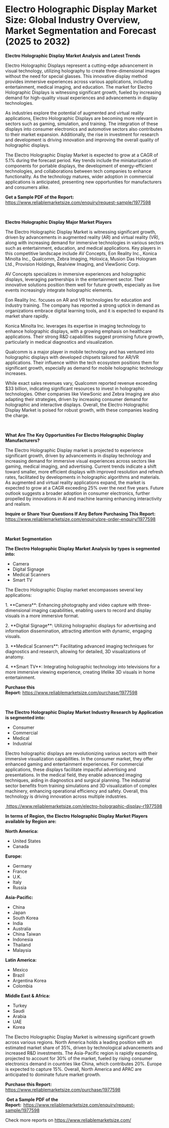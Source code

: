 <p><h1>Electro Holographic Display Market Size: Global Industry Overview, Market Segmentation and Forecast (2025 to 2032)</h1></p><p><strong>Electro Holographic Display Market Analysis and Latest Trends</strong></p>
<p><p>Electro Holographic Displays represent a cutting-edge advancement in visual technology, utilizing holography to create three-dimensional images without the need for special glasses. This innovative display method provides immersive experiences across various applications, including entertainment, medical imaging, and education. The market for Electro Holographic Displays is witnessing significant growth, fueled by increasing demand for high-quality visual experiences and advancements in display technologies.</p><p>As industries explore the potential of augmented and virtual reality applications, Electro Holographic Displays are becoming more relevant in sectors such as gaming, simulation, and training. The integration of these displays into consumer electronics and automotive sectors also contributes to their market expansion. Additionally, the rise in investment for research and development is driving innovation and improving the overall quality of holographic displays.</p><p>The Electro Holographic Display Market is expected to grow at a CAGR of 5.1% during the forecast period. Key trends include the miniaturization of components for portable displays, the development of energy-efficient technologies, and collaborations between tech companies to enhance functionality. As the technology matures, wider adoption in commercial applications is anticipated, presenting new opportunities for manufacturers and consumers alike.</p></p>
<p><strong>Get a Sample PDF of the Report:&nbsp;</strong> <a href="https://www.reliablemarketsize.com/enquiry/request-sample/1977598?utm_campaign=1898&utm_medium=2&utm_source=Github&utm_content=ia&utm_term=13022025&utm_id=electro-holographic-display">https://www.reliablemarketsize.com/enquiry/request-sample/1977598</a></p>
<p>&nbsp;</p>
<p><strong>Electro Holographic Display Major Market Players</strong></p>
<p><p>The Electro Holographic Display Market is witnessing significant growth, driven by advancements in augmented reality (AR) and virtual reality (VR), along with increasing demand for immersive technologies in various sectors such as entertainment, education, and medical applications. Key players in this competitive landscape include AV Concepts, Eon Reality Inc., Konica Minolta Inc., Qualcomm, Zebra Imaging, Holoxica, Musion Das Hologram Ltd., Provision Holdings, Realview Imaging, and ViewSonic Corp.</p><p>AV Concepts specializes in immersive experiences and holographic displays, leveraging partnerships in the entertainment sector. Their innovative solutions position them well for future growth, especially as live events increasingly integrate holographic elements.</p><p>Eon Reality Inc. focuses on AR and VR technologies for education and industry training. The company has reported a strong uptick in demand as organizations embrace digital learning tools, and it is expected to expand its market share rapidly.</p><p>Konica Minolta Inc. leverages its expertise in imaging technology to enhance holographic displays, with a growing emphasis on healthcare applications. Their strong R&D capabilities suggest promising future growth, particularly in medical diagnostics and visualization.</p><p>Qualcomm is a major player in mobile technology and has ventured into holographic displays with developed chipsets tailored for AR/VR applications. Their influence within the tech ecosystem positions them for significant growth, especially as demand for mobile holographic technology increases.</p><p>While exact sales revenues vary, Qualcomm reported revenue exceeding $33 billion, indicating significant resources to invest in holographic technologies. Other companies like ViewSonic and Zebra Imaging are also adapting their strategies, driven by increasing consumer demand for holographic and interactive displays. Overall, the Electro Holographic Display Market is poised for robust growth, with these companies leading the charge.</p></p>
<p>&nbsp;</p>
<p><strong>What Are The Key Opportunities For Electro Holographic Display Manufacturers?</strong></p>
<p><p>The Electro Holographic Display market is projected to experience significant growth, driven by advancements in display technology and increasing demand for immersive visual experiences across sectors like gaming, medical imaging, and advertising. Current trends indicate a shift toward smaller, more efficient displays with improved resolution and refresh rates, facilitated by developments in holographic algorithms and materials. As augmented and virtual reality applications expand, the market is expected to grow at a CAGR exceeding 25% over the next five years. Future outlook suggests a broader adoption in consumer electronics, further propelled by innovations in AI and machine learning enhancing interactivity and realism.</p></p>
<p><strong>Inquire or Share Your Questions If Any Before Purchasing This Report:</strong> <a href="https://www.reliablemarketsize.com/enquiry/pre-order-enquiry/1977598?utm_campaign=1898&utm_medium=2&utm_source=Github&utm_content=ia&utm_term=13022025&utm_id=electro-holographic-display">https://www.reliablemarketsize.com/enquiry/pre-order-enquiry/1977598</a></p>
<p>&nbsp;</p>
<p><strong>Market Segmentation</strong></p>
<p><strong>The Electro Holographic Display Market Analysis by types is segmented into:</strong></p>
<p><ul><li>Camera</li><li>Digital Signage</li><li>Medical Scanners</li><li>Smart TV</li></ul></p>
<p><p>The Electro Holographic Display market encompasses several key applications: </p><p>1. **Camera**: Enhancing photography and video capture with three-dimensional imaging capabilities, enabling users to record and display visuals in a more immersive format. </p><p>2. **Digital Signage**: Utilizing holographic displays for advertising and information dissemination, attracting attention with dynamic, engaging visuals. </p><p>3. **Medical Scanners**: Facilitating advanced imaging techniques for diagnostics and research, allowing for detailed, 3D visualizations of anatomy. </p><p>4. **Smart TV**: Integrating holographic technology into televisions for a more immersive viewing experience, creating lifelike 3D visuals in home entertainment.</p></p>
<p><strong>Purchase this Report:&nbsp;</strong><a href="https://www.reliablemarketsize.com/purchase/1977598?utm_campaign=1898&utm_medium=2&utm_source=Github&utm_content=ia&utm_term=13022025&utm_id=electro-holographic-display">https://www.reliablemarketsize.com/purchase/1977598</a></p>
<p>&nbsp;</p>
<p><strong>The Electro Holographic Display Market Industry Research by Application is segmented into:</strong></p>
<p><ul><li>Consumer</li><li>Commercial</li><li>Medical</li><li>Industrial</li></ul></p>
<p><p>Electro holographic displays are revolutionizing various sectors with their immersive visualization capabilities. In the consumer market, they offer enhanced gaming and entertainment experiences. For commercial applications, these displays facilitate impactful advertising and presentations. In the medical field, they enable advanced imaging techniques, aiding in diagnostics and surgical planning. The industrial sector benefits from training simulations and 3D visualization of complex machinery, enhancing operational efficiency and safety. Overall, this technology is driving innovation across multiple industries.</p></p>
<p><a href="https://www.reliablemarketsize.com/electro-holographic-display-r1977598?utm_campaign=1898&utm_medium=2&utm_source=Github&utm_content=ia&utm_term=13022025&utm_id=electro-holographic-display">&nbsp;https://www.reliablemarketsize.com/electro-holographic-display-r1977598</a></p>
<p><strong>In terms of Region, the Electro Holographic Display Market Players available by Region are:</strong></p>
<p>
    <p> <strong> North America: </strong>
        <ul>
            <li>United States</li>
            <li>Canada</li>
        </ul>
        </p> 
    <p> <strong> Europe: </strong>
        <ul>
            <li>Germany</li>
            <li>France</li>
            <li>U.K.</li>
            <li>Italy</li>
            <li>Russia</li>
        </ul>
        </p> 
    <p> <strong> Asia-Pacific: </strong>
        <ul>
            <li>China</li>
            <li>Japan</li>
            <li>South Korea</li>
            <li>India</li>
            <li>Australia</li>
            <li>China Taiwan</li>
            <li>Indonesia</li>
            <li>Thailand</li>
            <li>Malaysia</li>
        </ul>
        </p> 
    <p> <strong> Latin America: </strong>
        <ul>
            <li>Mexico</li>
            <li>Brazil</li>
            <li>Argentina Korea</li>
            <li>Colombia</li>
        </ul>
        </p> 
    <p> <strong> Middle East & Africa: </strong>
        <ul>
            <li>Turkey</li>
            <li>Saudi</li>
            <li>Arabia</li>
            <li>UAE</li>
            <li>Korea</li>
        </ul>
    </p>
    </p>
<p><p>The Electro Holographic Display Market is witnessing significant growth across various regions. North America holds a leading position with an estimated market share of 35%, driven by technological advancements and increased R&D investments. The Asia-Pacific region is rapidly expanding, projected to account for 30% of the market, fueled by rising consumer electronics demand in countries like China, which contributes 20%. Europe is expected to capture 15%. Overall, North America and APAC are anticipated to dominate future market growth.</p></p>
<p><strong>Purchase this Report: </strong><a href="https://www.reliablemarketsize.com/purchase/1977598?utm_campaign=1898&utm_medium=2&utm_source=Github&utm_content=ia&utm_term=13022025&utm_id=electro-holographic-display">https://www.reliablemarketsize.com/purchase/1977598</a></p>
<p>&nbsp;<strong>Get a Sample PDF of the Report:&nbsp;&nbsp;</strong><a href="https://www.reliablemarketsize.com/enquiry/request-sample/1977598?utm_campaign=1898&utm_medium=2&utm_source=Github&utm_content=ia&utm_term=13022025&utm_id=electro-holographic-display">https://www.reliablemarketsize.com/enquiry/request-sample/1977598</a></p>
<p><strong></strong></p>
<p>Check more reports on <a href="https://www.reliablemarketsize.com/?utm_campaign=1898&utm_medium=2&utm_source=Github&utm_content=ia&utm_term=13022025&utm_id=electro-holographic-display">https://www.reliablemarketsize.com/</a></p>